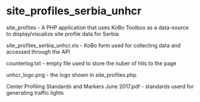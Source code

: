 # site_profiles_serbia_unhcr
site_profiles - A PHP application that uses KoBo Toolbox as a data-source to display/visualize site profile data for Serbia

site_profiles_serbia_unhcr.xls - KoBo form used for collecting data and accessed through the API

counterlog.txt - empty file used to store the nuber of hits to the page

unhcr_logo.png - the logo shown in site_profiles.php

Center Profiling Standards and Markers June 2017.pdf - standards userd for generating traffic lights
